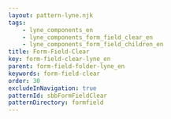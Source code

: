 ```yaml
---
layout: pattern-lyne.njk
tags: 
    - lyne_components_en
    - lyne_components_form_field_clear_en
    - lyne_components_form_field_children_en
title: Form-Field-Clear
key: form-field-clear-lyne_en
parent: form-field-folder-lyne_en
keywords: form-field-clear
order: 30
excludeInNavigation: true
patternId: sbbFormFieldClear
patternDirectory: formfield
---
```

